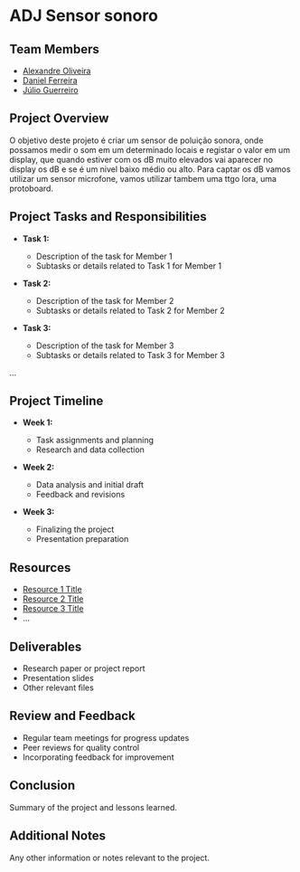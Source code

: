 # ADJ Sensor sonoro
 
## Team Members
- [Alexandre Oliveira](https://github.com/alexandreloliveira77)
- [Daniel Ferreira](https://github.com/cfrsantos7)
- [Júlio Guerreiro](https://github.com/julioguerreiro)
 
 
## Project Overview
O objetivo deste projeto é criar um sensor de poluição sonora, onde possamos medir o som em um determinado locais e registar o valor em um display, que quando estiver com os dB muito elevados vai aparecer no display os dB e se é um nivel baixo médio ou alto. Para captar os dB vamos utilizar um sensor microfone, vamos utilizar tambem uma ttgo lora, uma protoboard.
 
## Project Tasks and Responsibilities
- **Task 1:**
  - Description of the task for Member 1
  - Subtasks or details related to Task 1 for Member 1
 
- **Task 2:**
  - Description of the task for Member 2
  - Subtasks or details related to Task 2 for Member 2
 
- **Task 3:**
  - Description of the task for Member 3
  - Subtasks or details related to Task 3 for Member 3
 
...
 
## Project Timeline
- **Week 1:**
  - Task assignments and planning
  - Research and data collection
 
- **Week 2:**
  - Data analysis and initial draft
  - Feedback and revisions
 
- **Week 3:**
  - Finalizing the project
  - Presentation preparation
 
## Resources
- [Resource 1 Title](link_to_resource_1)
- [Resource 2 Title](link_to_resource_2)
- [Resource 3 Title](link_to_resource_3)
- ...
 
## Deliverables
- Research paper or project report
- Presentation slides
- Other relevant files
 
## Review and Feedback
- Regular team meetings for progress updates
- Peer reviews for quality control
- Incorporating feedback for improvement
 
## Conclusion
Summary of the project and lessons learned.
 
## Additional Notes
Any other information or notes relevant to the project.